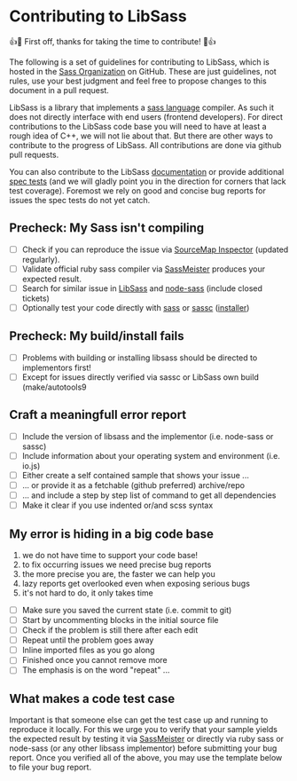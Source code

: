 # Contributing to LibSass

:+1::tada: First off, thanks for taking the time to contribute! :tada::+1:

The following is a set of guidelines for contributing to LibSass, which is hosted in the [Sass Organization](https://github.com/sass) on GitHub.
These are just guidelines, not rules, use your best judgment and feel free to propose changes to this document in a pull request.

LibSass is a library that implements a [sass language][8] compiler. As such it does not directly interface with end users (frontend developers).
For direct contributions to the LibSass code base you will need to have at least a rough idea of C++, we will not lie about that.
But there are other ways to contribute to the progress of LibSass. All contributions are done via github pull requests.

You can also contribute to the LibSass [documentation][9] or provide additional [spec tests][10] (and we will gladly point you in the
direction for corners that lack test coverage). Foremost we rely on good and concise bug reports for issues the spec tests do not yet catch.

## Precheck: My Sass isn't compiling
- [ ] Check if you can reproduce the issue via [SourceMap Inspector][5] (updated regularly).
- [ ] Validate official ruby sass compiler via [SassMeister][6] produces your expected result.
- [ ] Search for similar issue in [LibSass][1] and [node-sass][2] (include closed tickets)
- [ ] Optionally test your code directly with [sass][7] or [sassc][3] ([installer][4])

## Precheck: My build/install fails
- [ ] Problems with building or installing libsass should be directed to implementors first!
- [ ] Except for issues directly verified via sassc or LibSass own build (make/autotools9

## Craft a meaningfull error report
- [ ] Include the version of libsass and the implementor (i.e. node-sass or sassc)
- [ ] Include information about your operating system and environment (i.e. io.js)
- [ ] Either create a self contained sample that shows your issue ...
- [ ] ... or provide it as a fetchable (github preferred) archive/repo
- [ ] ... and include a step by step list of command to get all dependencies
- [ ] Make it clear if you use indented or/and scss syntax

## My error is hiding in a big code base
1. we do not have time to support your code base!
2. to fix occurring issues we need precise bug reports
3. the more precise you are, the faster we can help you
4. lazy reports get overlooked even when exposing serious bugs
5. it's not hard to do, it only takes time
- [ ] Make sure you saved the current state (i.e. commit to git)
- [ ] Start by uncommenting blocks in the initial source file
- [ ] Check if the problem is still there after each edit
- [ ] Repeat until the problem goes away
- [ ] Inline imported files as you go along
- [ ] Finished once you cannot remove more
- [ ] The emphasis is on the word "repeat" ...

## What makes a code test case

Important is that someone else can get the test case up and running to reproduce it locally. For this
we urge you to verify that your sample yields the expected result by testing it via [SassMeister][6]
or directly via ruby sass or node-sass (or any other libsass implementor) before submitting your bug
report. Once you verified all of the above, you may use the template below to file your bug report.


[1]: https://github.com/sass/libsass/issues?utf8=%E2%9C%93&q=is%3Aissue
[2]: https://github.com/sass/node-sass/issues?utf8=%E2%9C%93&q=is%3Aissue
[3]: https://github.com/sass/sassc
[4]: http://libsass.ocbnet.ch/installer/
[5]: http://libsass.ocbnet.ch/srcmap/
[6]: http://www.sassmeister.com/
[7]: https://rubygems.org/gems/sass

[8]: https://sass-lang.com/
[9]: https://github.com/sass/libsass/tree/master/docs
[10]: https://github.com/sass/sass-spec
